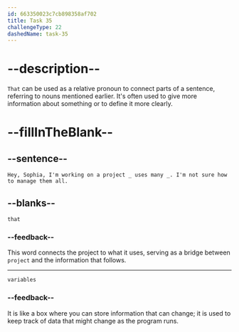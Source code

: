 ```yaml
---
id: 663350023c7cb898358af702
title: Task 35
challengeType: 22
dashedName: task-35
---
```


<!--
AUDIO REFERENCE:
Tom: Hey, Sophia, I'm working on a project that uses many variables. I'm not sure how to manage them all.
-->

# --description--

`That` can be used as a relative pronoun to connect parts of a sentence, referring to nouns mentioned earlier. It's often used to give more information about something or to define it more clearly.

# --fillInTheBlank--

## --sentence--

`Hey, Sophia, I'm working on a project _ uses many _. I'm not sure how to manage them all.`

## --blanks--

`that`

### --feedback--

This word connects the project to what it uses, serving as a bridge between `project` and the information that follows.

---

`variables`

### --feedback--

It is like a box where you can store information that can change; it is used to keep track of data that might change as the program runs.
